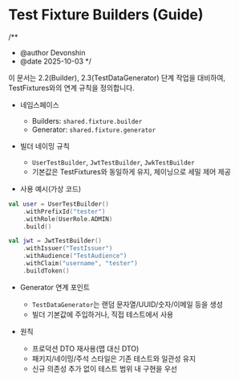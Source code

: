 # Test Fixture Builders (Guide)

/**
 * @author Devonshin
 * @date 2025-10-03
 */

이 문서는 2.2(Builder), 2.3(TestDataGenerator) 단계 작업을 대비하여, TestFixtures와의 연계 규칙을 정의합니다.

- 네임스페이스
  - Builders: `shared.fixture.builder`
  - Generator: `shared.fixture.generator`

- 빌더 네이밍 규칙
  - `UserTestBuilder`, `JwtTestBuilder`, `JwkTestBuilder`
  - 기본값은 TestFixtures와 동일하게 유지, 체이닝으로 세밀 제어 제공

- 사용 예시(가상 코드)
```kotlin
val user = UserTestBuilder()
    .withPrefixId("tester")
    .withRole(UserRole.ADMIN)
    .build()

val jwt = JwtTestBuilder()
    .withIssuer("TestIssuer")
    .withAudience("TestAudience")
    .withClaim("username", "tester")
    .buildToken()
```

- Generator 연계 포인트
  - `TestDataGenerator`는 랜덤 문자열/UUID/숫자/이메일 등을 생성
  - 빌더 기본값에 주입하거나, 직접 테스트에서 사용

- 원칙
  - 프로덕션 DTO 재사용(맵 대신 DTO)
  - 패키지/네이밍/주석 스타일은 기존 테스트와 일관성 유지
  - 신규 의존성 추가 없이 테스트 범위 내 구현을 우선